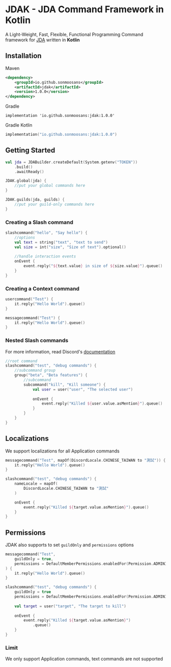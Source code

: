 # JDAK - JDA Command Framework in Kotlin
A Light-Weight, Fast, Flexible, Functional Programming Command framework for [JDA](https://github.com/DV8FromTheWorld/JDA) written in **Kotlin**
## Installation
Maven
```xml
<dependency>
    <groupId>io.github.sonmoosans</groupId>
    <artifactId>jdak</artifactId>
    <version>1.0.0</version>
</dependency>
```
Gradle
```
implementation 'io.github.sonmoosans:jdak:1.0.0'
```
Gradle Kotlin
```kotlin
implementation("io.github.sonmoosans:jdak:1.0.0")
```
## Getting Started
```kotlin
val jda = JDABuilder.createDefault(System.getenv("TOKEN"))
    .build()
    .awaitReady()

JDAK.global(jda) {
    //put your global commands here
}

JDAK.guilds(jda, guilds) { 
    //put your guild-only commands here
}
```

### Creating a Slash command
```kotlin
slashcommand("hello", "Say hello") {
    //options
    val text = string("text", "text to send")
    val size = int("size", "Size of text").optional()
    
    //handle interaction events
    onEvent {
        event.reply("${text.value} in size of ${size.value}").queue()
    }
}
```
### Creating a Context command
```kotlin
usercommand("Test") {
    it.reply("Hello World").queue()
}

messagecommand("Test") {
    it.reply("Hello World").queue()
}
```
### Nested Slash commands
For more information, read Discord's [documentation](https://discord.com/developers/docs/interactions/application-commands)
```kotlin
//root command
slashcommand("test", "debug commands") {
    //subcommand group
    group("beta", "Beta features") {
        //subcommand
        subcommand("kill", "Kill someone") {
            val user = user("user", "The selected user")
            
            onEvent {
                event.reply("Killed ${user.value.asMention}").queue()
            }
        }
    }
}
```
## Localizations
We support localizations for all Application commands
```kotlin
messagecommand("Test", mapOf(DiscordLocale.CHINESE_TAIWAN to "測試")) {
    it.reply("Hello World").queue()
}

slashcommand("test", "debug commands") {
    nameLocale = mapOf(
        DiscordLocale.CHINESE_TAIWAN to "測試"
    )

    onEvent {
        event.reply("Killed ${target.value.asMention}").queue()
    }
}
```
## Permissions
JDAK also supports to set `guildOnly` and `permissions` options
```kotlin
messagecommand("Test",
    guildOnly = true,
    permissions = DefaultMemberPermissions.enabledFor(Permission.ADMINISTRATOR)
) {
    it.reply("Hello World").queue()
}

slashcommand("test", "debug commands") {
    guildOnly = true
    permissions = DefaultMemberPermissions.enabledFor(Permission.ADMINISTRATOR)
    
    val target = user("target", "The target to kill")
    
    onEvent {
        event.reply("Killed ${target.value.asMention}")
            .queue()
    }
}
```

### Limit
We only support Application commands, text commands are not supported